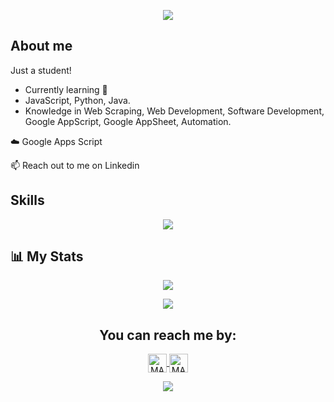 
<p align="center">
  <a href="https://github.com/DenverCoder1/readme-typing-svg"><img src="https://readme-typing-svg.herokuapp.com?font=Time+New+Roman&color=BC70FF&size=25&center=true&vCenter=true&width=600&height=100&lines=Hi%2C%20im%20largo!;"></a>
</p>

## About me

Just a student!

- Currently learning 🌱
- JavaScript, Python, Java.
- Knowledge in Web Scraping, Web Development, Software Development, Google AppScript, Google AppSheet, Automation. 
  
☁️ Google Apps Script

📫 Reach out to me on Linkedin

## Skills
<p align="center">

<p align="center">
  <a href="https://skillicons.dev">
    <img src="https://skillicons.dev/icons?i=html,js,nodejs,java,py,gcp,git,github,vscode&theme=dark" />

  </a>
</p>


## :bar_chart: My Stats


<p align="center">
   <img  align="center"  src="https://github-readme-stats.vercel.app/api/top-langs/?username=imlargo&layout=compact&theme=tokyonight&text_color=C384FF&langs_count=10">
 </p>

<p align="center">
<img  src="https://github-readme-streak-stats.herokuapp.com?user=imlargo&theme=tokyonight_duo&hide_border=true"
</p>


<h2 align="center">You can reach me by:</h2>
    <p align="center">  
      <a href="https://www.linkedin.com/in/imlargo/" target="_blank">
        <img align="center" src="https://img.shields.io/badge/linkedin-%231DA1F2.svg?style=for-the-badge&logo=linkedin&logoColor=white" alt="MARV" height="30">
      </a>
        <a href="https://instagram.com/im_largo" target="_blank">
        <img align="center" src="https://img.shields.io/badge/instagram-%23E4405F.svg?style=for-the-badge&logo=Instagram&logoColor=white" alt="MARV" height="30">
      </a>
    </p>
  
<p align="center">
  <a href="https://github.com/DenverCoder1/readme-typing-svg"><img src="https://readme-typing-svg.herokuapp.com?font=Time+New+Roman&color=BC70FF&size=25&center=true&vCenter=true&width=600&height=100&lines=Thank+you!&hearts;"></a>
</p>

  

<!---
imlargo/imlargo is a ✨ special ✨ repository because its `README.md` (this file) appears on your GitHub profile.
You can click the Preview link to take a look at your changes.
--->
